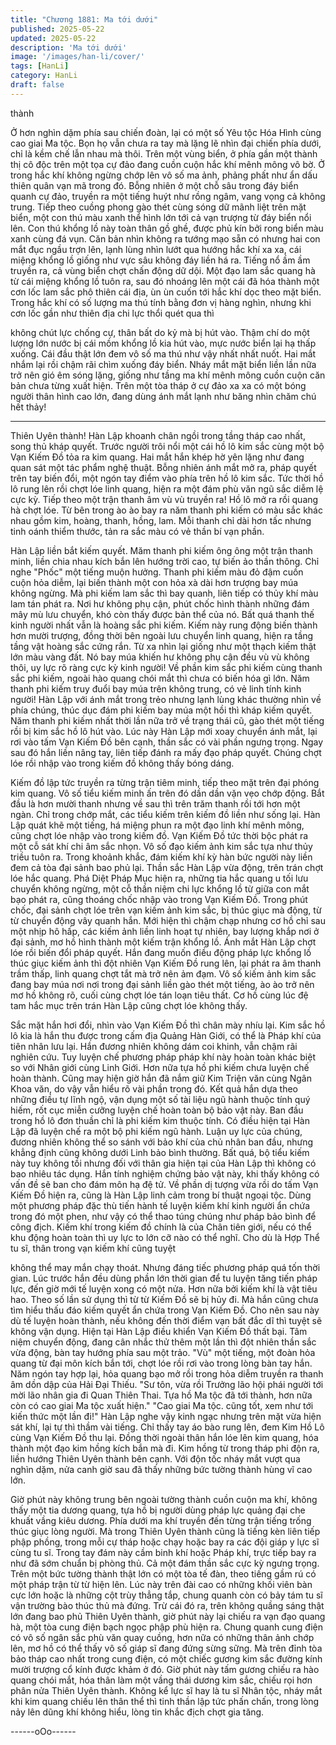 ```yaml
---
title: "Chương 1881: Ma tới dưới"
published: 2025-05-22
updated: 2025-05-22
description: 'Ma tới dưới'
image: '/images/han-li/cover/'
tags: [HanLi]
category: HanLi
draft: false
---
```


thành

Ở hơn nghìn dặm phía sau chiến đoàn, lại có một số Yêu tộc Hóa
Hình cùng cao giai Ma tộc. Bọn họ vẫn chưa ra tay mà lặng lẽ
nhìn đại chiến phía dưới, chỉ là kềm chế lẫn nhau mà thôi.
Trên một vùng biển, ở phía gần một thành thị cô độc trên một tọa
cự đảo đang cuồn cuộn hắc khí mênh mông vô bờ.
Ở trong hắc khí không ngừng chớp lên vô số ma ảnh, phảng phất
như ẩn dấu thiên quân vạn mã trong đó.
Bỗng nhiên ở một chỗ sâu trong đáy biển quanh cự đảo, truyền ra
một tiếng huýt như rồng ngâm, vang vọng cả không trung.
Tiếp theo cuồng phong gào thét cùng sóng dữ mãnh liệt trên mặt
biển, một con thú màu xanh thể hình lớn tới cả vạn trượng từ đáy
biển nổi lên.
Con thú khổng lồ này toàn thân gồ ghề, được phủ kín bởi rong
biển màu xanh cùng đá vụn. Căn bản nhìn không ra tướng mạo
sẵn có nhưng hai con mắt đục ngầu trợn lên, lạnh lùng nhìn lướt
qua hướng hắc khí xa xa, cái miệng khổng lồ giống như vực sâu
không đáy liền há ra.
Tiếng nổ ầm ầm truyền ra, cả vùng biển chợt chấn động dữ dội.
Một đạo lam sắc quang hà từ cái miệng khổng lồ tuôn ra, sau đó
nhoáng lên một cái đã hóa thành một cơn lốc lam sắc phô thiên
cái địa, ùn ùn cuốn tới hắc khí dọc theo mặt biển.
Trong hắc khí có số lượng ma thú tính bằng đơn vị hàng nghìn,
nhưng khi cơn lốc gần như thiên địa chi lực thổi quét qua thì

không chút lực chống cự, thân bất do kỷ mà bị hút vào.
Thậm chí do một lượng lớn nước bị cái mồm khổng lồ kia hút vào,
mực nước biển lại hạ thấp xuống.
Cái đầu thật lớn đem vô số ma thú như vậy nhất nhất nuốt. Hai
mắt nhắm lại rồi chậm rãi chìm xuống đáy biển.
Nháy mắt mặt biển liền lần nữa trở nên gió êm sóng lặng, giống
như tầng ma khí mênh mông cuồn cuộn căn bản chưa từng xuất
hiện.
Trên một tòa tháp ở cự đảo xa xa có một bóng người thân hình
cao lớn, đang dùng ánh mắt lạnh như băng nhìn chăm chú hết
thảy!
***
Thiên Uyên thành!
Hàn Lập khoanh chân ngồi trong tầng tháp cao nhất, song thủ
kháp quyết. Trước người trôi nổi một cái hồ lô kim sắc cùng một
bộ Vạn Kiếm Đồ tỏa ra kim quang. Hai mắt hắn khép hờ yên lặng
như đang quan sát một tác phẩm nghệ thuật.
Bỗng nhiên ánh mắt mở ra, pháp quyết trên tay biến đổi, một
ngón tay điểm vào phía trên hồ lô kim sắc.
Tức thời hồ lô rung lên rồi chợt lóe linh quang, hiện ra một đám
phù văn ngũ sắc diễm lệ cực kỳ.
Tiếp theo một trận thanh âm vù vù truyền ra!
Hồ lô mở ra rồi quang hà chợt lóe. Từ bên trong ào ào bay ra năm
thanh phi kiếm có màu sắc khác nhau gồm kim, hoàng, thanh,
hồng, lam.
Mỗi thanh chỉ dài hơn tấc nhưng tinh oánh thiểm thước, tản ra
sắc màu có vẻ thần bí vạn phần.

Hàn Lập liền bắt kiếm quyết. Măm thanh phi kiếm ông ông một
trận thanh minh, liền chia nhau kích bắn lên hướng trời cao, tự
biến ảo thần thông.
Chỉ nghe "Phốc" một tiếng muộn hưởng. Thanh phi kiếm màu đỏ
đậm cuồn cuộn hỏa diễm, lại biến thành một con hỏa xà dài hơn
trượng bay múa không ngừng.
Mà phi kiếm lam sắc thì bay quanh, liên tiếp có thủy khí màu lam
tán phát ra. Nơi hư không phụ cận, phút chốc hình thành những
đám mây mù lưu chuyển, khó còn thấy được bản thể của nó.
Bất quá thanh thế kinh người nhất vẫn là hoàng sắc phi kiếm.
Kiếm này rung động biến thành hơn mười trượng, đồng thời bên
ngoài lưu chuyển linh quang, hiện ra tầng tầng vật hoàng sắc
cứng rắn. Từ xa nhìn lại giống như một thạch kiếm thật lớn màu
vàng đất. Nó bay múa khiến hư không phụ cận đều vù vù không
thôi, uy lực rõ ràng cực kỳ kinh người!
Về phần kim sắc phi kiếm cùng thanh sắc phi kiếm, ngoài hào
quang chói mắt thì chưa có biến hóa gì lớn.
Năm thanh phi kiếm truy đuổi bay múa trên không trung, có vẻ
linh tính kinh người!
Hàn Lập với ánh mắt trong trẻo nhưng lạnh lùng khác thường
nhìn về phía chúng, thúc dục đám phi kiếm bay múa một hồi thì
kháp kiếm quyết.
Năm thanh phi kiếm nhất thời lần nữa trở về trạng thái cũ, gào
thét một tiếng rồi bị kim sắc hồ lô hút vào.
Lúc này Hàn Lập mới xoay chuyển ánh mắt, lại rơi vào tấm Vạn
Kiếm Đồ bên cạnh, thần sắc có vài phần ngưng trọng.
Ngay sau đó hắn liền nâng tay, liên tiếp đánh ra mấy đạo pháp
quyết. Chúng chợt lóe rồi nhập vào trong kiếm đồ không thấy
bóng dáng.

Kiếm đồ lập tức truyền ra từng trận tiêm minh, tiếp theo mặt trên
đại phóng kim quang. Vô số tiểu kiếm minh ấn trên đó dần dần
vặn vẹo chớp động.
Bắt đầu là hơn mười thanh nhưng về sau thì trên trăm thanh rồi
tới hơn một ngàn.
Chỉ trong chớp mắt, các tiểu kiếm trên kiếm đồ liền như sống lại.
Hàn Lập quát khẽ một tiếng, há miệng phun ra một đạo linh khí
mênh mông, cũng chợt lóe nhập vào trong kiếm đồ.
Vạn Kiếm Đồ tức thời bộc phát ra một cỗ sát khí chi âm sắc nhọn.
Vô số đạo kiếm ảnh kim sắc tựa như thủy triều tuôn ra. Trong
khoảnh khắc, đám kiếm khí kỳ hàn bức người này liền đem cả tòa
đại sảnh bao phủ lại.
Thần sắc Hàn Lập vừa động, trên trán chợt lóe hắc quang. Phá
Diệt Pháp Mục hiện ra, những tia hắc quang u tối lưu chuyển
không ngừng, một cỗ thần niệm chi lực khổng lồ từ giữa con mắt
bạo phát ra, cũng thoáng chốc nhập vào trong Vạn Kiếm Đồ.
Trong phút chốc, đại sảnh chợt lóe trên vạn kiếm ảnh kim sắc, bị
thúc giục mà động, từ từ chuyển động vây quanh hắn.
Mới hiện thì chậm chạp nhưng cơ hồ chỉ sau một nhịp hô hấp,
các kiếm ảnh liền linh hoạt tự nhiên, bay lượng khắp nơi ở đại
sảnh, mơ hồ hình thành một kiếm trận khổng lồ.
Ánh mắt Hàn Lập chợt lóe rồi biến đổi pháp quyết. Hắn đang
muốn điều động pháp lực khổng lồ thúc giục kiếm ảnh thì đột
nhiên Vạn Kiếm Đồ rung lên, lại phát ra âm thanh trầm thấp, linh
quang chợt tắt mà trở nên ảm đạm.
Vô số kiếm ảnh kim sắc đang bay múa nơi nơi trong đại sảnh liền
gào thét một tiếng, ào ào trở nên mơ hồ không rõ, cuối cùng chợt
lóe tán loạn tiêu thất.
Cơ hồ cùng lúc đệ tam hắc mục trên trán Hàn Lập cũng chợt lóe
không thấy.

Sắc mặt hắn hơi đổi, nhìn vào Vạn Kiếm Đồ thì chân mày nhíu lại.
Kim sắc hồ lô kia là hắn thu được trong cấm địa Quảng Hàn Giới,
có thể là Pháp khí của tiên nhân lưu lại. Hắn đương nhiên không
dám coi khinh, vẫn chậm rãi nghiên cứu.
Tuy luyện chế phương pháp pháp khí này hoàn toàn khác biệt so
với Nhân giới cùng Linh Giới. Hơn nữa tựa hồ phi kiếm chưa
luyện chế hoàn thành. Cũng may hiện giờ hắn đã nắm giữ Kim
Triện văn cùng Ngân Khoa văn, do vậy vẫn hiểu rõ vài phần trong
đó.
Kết quả hắn dựa theo những điều tự lĩnh ngộ, vận dụng một số tài
liệu ngũ hành thuộc tính quý hiếm, rốt cục miễn cưỡng luyện chế
hoàn toàn bộ bảo vật này.
Ban đầu trong hồ lô đơn thuần chỉ là phi kiếm kim thuộc tính. Có
điều hiện tại Hàn Lập đã luyện chế ra một bộ phi kiếm ngũ hành.
Luận uy lực của chúng, đương nhiên không thể so sánh với bảo
khí của chủ nhân ban đầu, nhưng khẳng định cũng không dưới
Linh bảo bình thường.
Bất quá, bộ tiểu kiếm này tuy không tồi nhưng đối với thân gia
hiện tại của Hàn Lập thì không có bao nhiêu tác dụng.
Hắn tính nghiệm chứng bảo vật này, khi thấy không có vấn đề sẽ
ban cho đám môn hạ đệ tử.
Về phần dị tượng vừa rồi do tấm Vạn Kiếm Đồ hiện ra, cũng là
Hàn Lập linh cảm trong bí thuật ngoại tộc. Dùng một phương
pháp đặc thù tiến hành tế luyện kiếm khí kinh người ẩn chứa
trong đó một phen, như vậy có thể thao túng chúng như pháp bảo
bình để công địch.
Kiếm khí trong kiếm đồ chính là của Chân tiên giới, nếu có thể
khu động hoàn toàn thì uy lực to lớn cỡ nào có thể nghĩ.
Cho dù là Hợp Thể tu sĩ, thân trong vạn kiếm khí cũng tuyệt

không thể may mắn chạy thoát.
Nhưng đáng tiếc phương pháp quá tốn thời gian. Lúc trước hắn
đều dùng phần lớn thời gian để tu luyện tăng tiến pháp lực, đến
giờ mới tế luyện xong có một nửa. Hơn nữa bởi kiếm khí là vật
tiêu hao. Theo số lần sử dụng thì từ từ Kiếm Đồ sẽ bị hủy đi.
Mà hắn cũng chưa tìm hiểu thấu đáo kiếm quyết ẩn chứa trong
Vạn Kiếm Đồ. Cho nên sau này dù tế luyện hoàn thành, nếu
không đến thời điểm vạn bất đắc dĩ thì tuyệt sẽ không vận dụng.
Hiện tại Hàn Lập điều khiển Vạn Kiếm Đồ thất bại. Tâm niệm
chuyển động, đang cân nhắc thử thêm một lần thì đột nhiên thần
sắc vừa động, bàn tay hướng phía sau một trảo.
"Vù" một tiếng, một đoàn hỏa quang từ đại môn kích bắn tới, chợt
lóe rồi rơi vào trong lòng bàn tay hắn.
Năm ngón tay hợp lại, hỏa quang bạo mở rồi trong hỏa diễm
truyền ra thanh âm dồn dập của Hải Đại Thiếu.
"Sư tôn, vừa rồi Trưởng lão hội phái người tới mời lão nhân gia đi
Quan Thiên Thai. Tựa hồ Ma tộc đã tới thành, hơn nữa còn có
cao giai Ma tộc xuất hiện."
"Cao giai Ma tộc. cũng tốt, xem như tới kiến thức một lần đi!"
Hàn Lập nghe vậy kinh ngạc nhưng trên mặt vừa hiện sát khí, lại
tự thì thầm vài tiếng.
Chỉ thấy tay áo bào rung lên, đem Kim Hồ Lô cùng Vạn Kiếm Đồ
thu lại. Đồng thời ngoài thân hắn lóe lên kim quang, hóa thành
một đạo kim hồng kích bắn mà đi.
Kim hồng từ trong tháp phi độn ra, liền hướng Thiên Uyên thành
bên cạnh.
Với độn tốc nháy mắt vượt qua nghìn dặm, nửa canh giờ sau đã
thấy những bức tường thành hùng vĩ cao lớn.

Giờ phút này không trung bên ngoài tường thành cuồn cuộn ma
khí, không thấy một tia dương quang, tựa hồ bị người dùng pháp
lực quảng đại che khuất vầng kiêu dương.
Phía dưới ma khí truyền đến từng trận tiếng trống thúc giục lòng
người. Mà trong Thiên Uyên thành cũng là tiếng kèn liên tiếp
phập phồng, trong mỗi cự tháp hoặc chạy hoặc bay ra các đội
giáp y lực sĩ cùng tu sĩ.
Trong tay đám này cầm binh khí hoặc Pháp khí, trực tiếp bay ra
như đã sớm chuẩn bị phòng thủ. Cả một đám thần sắc cực kỳ
ngưng trọng.
Trên một bức tường thành thật lớn có một tòa tế đàn, theo tiếng
gầm rú có một pháp trận từ từ hiện lên.
Lúc này trên đài cao có những khối viên bàn cực lớn hoặc là
những cột trùy thẳng tắp, chung quanh còn có bảy tám tu sĩ vận
trường bào thúc thủ mà đứng.
Trừ cái đó ra, trên không quầng sáng thật lớn đang bao phủ Thiên
Uyên thành, giờ phút này lại chiếu ra vạn đạo quang hà, một tòa
cung điện bạch ngọc phập phù hiện ra.
Chung quanh cung điện có vô số ngân sắc phù văn quay cuồng,
hơn nữa có những thân ảnh chớp lên, mơ hồ có thể thấy vô số
giáp sĩ đang đứng sừng sững.
Mà trên đỉnh tòa bảo tháp cao nhất trong cung điện, có một chiếc
gương kim sắc đường kính mười trượng cổ kính được khảm ở
đó.
Giờ phút này tấm gương chiếu ra hào quang chói mắt, hóa thân
làm một vầng thái dương kim sắc, chiếu rọi hơn phân nửa Thiên
Uyên thành.
Không kể lực sĩ hay là tu sĩ Nhân tộc, nháy mắt khi kim quang
chiếu lên thân thể thì tinh thần lập tức phấn chấn, trong lòng nảy
lên dũng khí không hiểu, lòng tin khắc địch chợt gia tăng.

------oOo------
